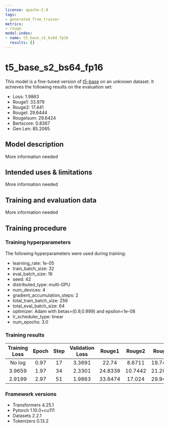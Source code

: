 ```yaml
---
license: apache-2.0
tags:
- generated_from_trainer
metrics:
- rouge
model-index:
- name: t5_base_s2_bs64_fp16
  results: []
---
```


<!-- This model card has been generated automatically according to the information the Trainer had access to. You
should probably proofread and complete it, then remove this comment. -->

# t5_base_s2_bs64_fp16

This model is a fine-tuned version of [t5-base](https://huggingface.co/t5-base) on an unknown dataset.
It achieves the following results on the evaluation set:
- Loss: 1.9863
- Rouge1: 33.979
- Rouge2: 17.441
- Rougel: 29.6444
- Rougelsum: 29.6424
- Bertscore: 0.8367
- Gen Len: 85.2065

## Model description

More information needed

## Intended uses & limitations

More information needed

## Training and evaluation data

More information needed

## Training procedure

### Training hyperparameters

The following hyperparameters were used during training:
- learning_rate: 1e-05
- train_batch_size: 32
- eval_batch_size: 16
- seed: 42
- distributed_type: multi-GPU
- num_devices: 4
- gradient_accumulation_steps: 2
- total_train_batch_size: 256
- total_eval_batch_size: 64
- optimizer: Adam with betas=(0.9,0.999) and epsilon=1e-08
- lr_scheduler_type: linear
- num_epochs: 3.0

### Training results

| Training Loss | Epoch | Step | Validation Loss | Rouge1  | Rouge2  | Rougel  | Rougelsum | Bertscore | Gen Len |
|:-------------:|:-----:|:----:|:---------------:|:-------:|:-------:|:-------:|:---------:|:---------:|:-------:|
| No log        | 0.97  | 17   | 3.3691          | 22.74   | 8.6711  | 19.7469 | 19.7079   | 0.8502    | 20.0    |
| 3.9659        | 1.97  | 34   | 2.3301          | 24.8339 | 10.7442 | 21.2816 | 21.3221   | 0.7581    | 20.0    |
| 2.9199        | 2.97  | 51   | 1.9863          | 33.6474 | 17.024  | 29.9469 | 29.9313   | 0.8354    | 20.0    |


### Framework versions

- Transformers 4.25.1
- Pytorch 1.10.0+cu111
- Datasets 2.2.1
- Tokenizers 0.13.2
